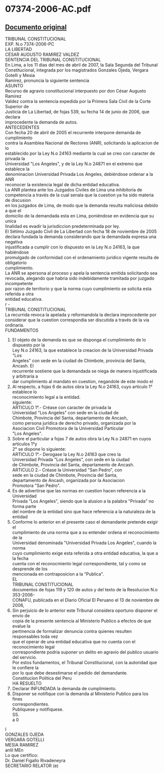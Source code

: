 
07374-2006-AC.pdf
=================
  
[Documento original](https://tc.gob.pe/jurisprudencia/2007/07374-2006-AC.pdf)  
---  
TRIBUNAL CONSTITUCIONAL  
EXP. N.o 7374-2006-PC  
LA LIBERTAD  
CÉSAR AUGUSTO RAMIREZ VALDEZ  
SENTENCIA DEL TRIBUNAL CONSTITUCIONAL  
En Lima, a los 11 dias del mes de abril de 2007, la Sala Segunda del Tribunal  
Constitucional, integrada por los magistrados Gonzales Ojeda, Vergara Gotelli y Mesia  
Ramirez, pronuncia la siguiente sentencia  
ASUNTO  
Recurso de agravio constitucional interpuesto por don César Augusto Ramirez  
Valdez contra la sentencia expedida por la Primera Sala Civil de la Corte Superior de  
Justicia de La Libertad, de fojas 539, su fecha 14 de junio de 2006, que declara  
improcedente la demanda de autos.  
ANTECEDENTES  
Con fecha 20 de abril de 2005 el recurrente interpone demanda de cumplimiento  
contra la Asamblea Nacional de Rectores (ANR), solicitando la aplicacion de lo  
establecido por la Ley N.o 24163 mediante la cual se creo con caracter de privada la  
Universidad "Los Angeles", y de la Ley N.o 24871 en el extremo que establece la  
denominacion Universidad Privada Los Angeles, debiéndose ordenar a la ANR  
reconocer la existencia legal de dicha entidad educativa.  
La ANR plantea ante los Juzgados Civiles de Lima una inhibitoria de  
competencia a través de la cual senala que la cuestion ya ha sido materia de discusion  
en los juzgados de Lima, de modo que la demanda resulta maliciosa debido a que el  
domicilio de la demandada esta en Lima, poniéndose en evidencia que su unica  
linalidad es evadir la jurisdiccion predeterminada por ley.  
El Sétimo Juzgado Civil de La Libertad con fecha 18 de noviembre de 2005  
declara fundada la demanda considerando que la demandada expresa una negativa  
injustificada a cumplir con lo dispuesto en la Ley N.o 24163, la que habiéndose  
promulgado de conformidad con el ordenamiento juridico vigente resulta de obligatorio  
cumplimiento.  
La ANR se apersona al proceso y apela la sentencia emitida solicitando sea  
revocada, alegando que habria sido indebidamente tramitada por juzgado incompetente  
por razon de territorio y que la norma cuyo cumplimiento se solicita esta referida a otra  
entidad educativa.  
r -  
TRIBUNAL CONSTITUCIONAL  
La recurrida revoca la apelada y reformandola la declara improcedente por  
considerar que la cuestion correspondia ser discutida a través de la via ordinaria.  
FUNDAMENTOS  
1. El objeto de la demanda es que se disponga el cumplimiento de lo dispuesto por la  
Ley N.o 24163, la que establece la creacion de la Universidad Privada "Los  
Angeles" con sede en la ciudad de Chimbote, provincia del Santa, Ancash. El  
recurrente sostiene que la demandada se niega de manera injustificada y arbitraria a  
dar cumplimiento al mandato en cuestion, negandole de este modo el  
2. Al respecto, a fojas 6 de autos obra la Ley N.o 24163, cuyo articulo 1° establece lo  
reconocimiento legal a la entidad.  
siguiente:  
ARTICULO 1°.- Créase con caracter de privada la  
Universidad "Los Angeles" con sede en la ciudad de  
Chimbote, Provincia del Santa, departamento de Ancash,  
como persona juridica de derecho privado, organizada por la  
Asociacion Civil Promotora de la Universidad Particular  
"Los Angeles".  
3. Sobre el particular a fojas 7 de autos obra la Ley N.o 24871 en cuyos articulos 1°y  
2° se dispone lo siguiente:  
ARTICULO 1°.- Derogase la Ley N.o 24163 que creo la  
Universidad Privada "Los Angeles", con sede en la ciudad  
de Chimbote, Provincia del Santa, departamento de Ancash.  
ARTICULO 2.- Créase la Universidad "San Pedro", con  
sede en la ciudad de Chimbote, Provincia del Santa,  
departamento de Ancash, organizada por la Asociacion  
Promotora "San Pedro".  
4. Es de advertirse que las normas en cuestion hacen referencia a la Universidad  
Privada "Los Angeles", siendo que la alusion a la palabra "Privada" no forma parte  
del nombre de la entidad sino que hace referencia a la naturaleza de la entidad  
5. Conforme lo anterior en el presente caso el demandante pretende exigir el  
cumplimiento de una norma que a su entender ordena el reconocimiento de la  
Universidad denominada "Universidad Privada Los Angeles", cuando la norma  
cuyo cumplimiento exige esta referida a otra entidad educativa, la que a la fecha  
cuenta con el reconocmiento legal correspondiente, tal y como se desprende de los  
mencionada en contraposicion a la "Publica".  
EL  
TRIBUNAL CONSTITUCIONAL  
documentos de fojas 119 y 120 de autos y del texto de la Resolucion N.o 353-2006-  
CONAFU, publicada en el Diario Oficial El Peruano el 13 de noviembre de 2006,  
6. Sin perjuicio de lo anterior este Tribunal considera oportuno disponer el envio de  
copia de la presente sentencia al Ministerio Publico a efectos de que evalue la  
pertinencia de formalizar denuncia contra quienes resulten responsables toda vez  
que el operar de una entidad educativa que no cuenta con el reconocimiento legal  
correspondiente podria suponer un delito en agravio del publico usuario del servicio.  
Por estos fundamentos, el Tribunal Constitucional, con la autoridad que le confiere la  
por lo que debe desestimarse el pedido del demandante.  
Constitucion Politica del Peru  
HA RESUELTO  
1. Declarar INFUNDADA la demanda de cumplimiento.  
2. Disponer se notifique con la demanda al Ministerio Publico para los fines  
correspondientes.  
Publiquese y notifiquese.  
SS.  
a 0  
  
I  
GONZALES OJEDA  
VERGARA GOTELLI  
MESIA RAMIREZ  
anlil MEn  
Lo que certifico:  
Dr. Daniel Figallo Rivadeneyra  
SECRETARIO RELATOR (e)